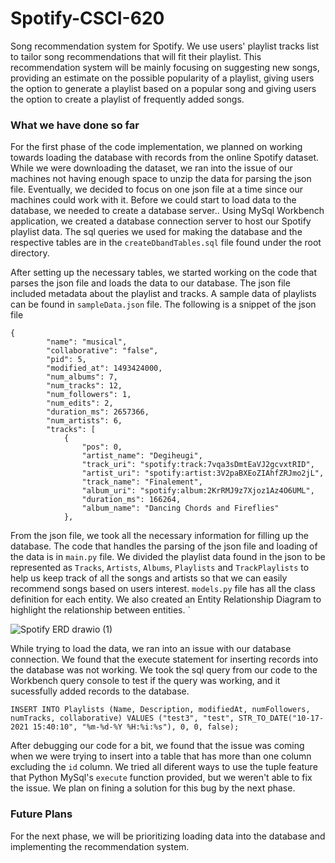 # Spotify-CSCI-620
Song recommendation system for Spotify. We use users' playlist tracks list to tailor song recommendations that will fit their playlist. This recommendation system will be mainly focusing on suggesting new songs, providing an estimate on the possible popularity of a playlist, giving users the option to generate a playlist based on a popular song and giving users the option to create a playlist of frequently added songs.

### What we have done so far
For the first phase of the code implementation, we planned on working towards loading the database with records from the online Spotify dataset. While we were downloading the dataset, we ran into the issue of our machines not having enough space to unzip the data for parsing the json file. Eventually, we decided to focus on one json file at a time since our machines could work with it. Before we could start to load data to the database, we needed to create a database server.. Using MySql Workbench application, we created a database connection server to host our Spotify playlist data. The sql queries we used for making the database and the respective tables are in the `createDbandTables.sql` file found under the root directory. 

After setting up the necessary tables, we started working on the code that parses the json file and loads the data to our database. The json file included metadata about the playlist and tracks. A sample data of playlists can be found in `sampleData.json` file. The following is a snippet of the json file

```
{
        "name": "musical",
        "collaborative": "false",
        "pid": 5,
        "modified_at": 1493424000,
        "num_albums": 7,
        "num_tracks": 12,
        "num_followers": 1,
        "num_edits": 2,
        "duration_ms": 2657366,
        "num_artists": 6,
        "tracks": [
            {
                "pos": 0,
                "artist_name": "Degiheugi",
                "track_uri": "spotify:track:7vqa3sDmtEaVJ2gcvxtRID",
                "artist_uri": "spotify:artist:3V2paBXEoZIAhfZRJmo2jL",
                "track_name": "Finalement",
                "album_uri": "spotify:album:2KrRMJ9z7Xjoz1Az4O6UML",
                "duration_ms": 166264,
                "album_name": "Dancing Chords and Fireflies"
            },
```
From the json file, we took all the necessary information for filling up the database. The code that handles the parsing of the json file and loading of the data is in `main.py` file. We divided the playlist data found in the json to be represented as `Tracks`, `Artists`, `Albums`, `Playlists` and `TrackPlaylists` to help us keep track of all the songs and artists so that we can easily recommend songs based on users interest. `models.py` file has all the class definition for each entity. We also created an Entity Relationship Diagram to highlight the relationship between entities. `

![Spotify ERD drawio (1)](https://user-images.githubusercontent.com/47192431/197652946-26e37d0e-6fa9-4622-a953-52e5094116de.png)

While trying to load the data, we ran into an issue with our database connection. We found that the execute statement for inserting records into the database was not working. We took the sql query from our code to the Workbench query console to test if the query was working, and it sucessfully added records to the database. 

```
INSERT INTO Playlists (Name, Description, modifiedAt, numFollowers, numTracks, collaborative) VALUES ("test3", "test", STR_TO_DATE("10-17-2021 15:40:10", "%m-%d-%Y %H:%i:%s"), 0, 0, false);
```

After debugging our code for a bit, we found that the issue was coming when we were trying to insert into a table that has more than one column excluding the `id` column. We tried all diferent ways to use the tuple feature that Python MySql's `execute` function provided, but we weren't able to fix the issue. We plan on fining a solution for this bug by the next phase.

### Future Plans
For the next phase, we will be prioritizing loading data into the database and implementing the recommendation system.
